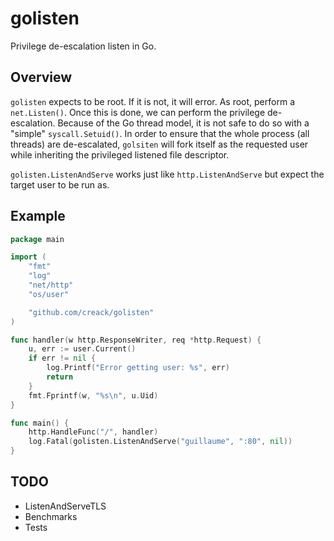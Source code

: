 # golisten

Privilege de-escalation listen in Go.

## Overview

`golisten` expects to be root. If it is not, it will error.
As root, perform a `net.Listen()`. Once this is done, we can perform the
privilege de-escalation.
Because of the Go thread model, it is not safe to do so with a "simple" `syscall.Setuid()`.
In order to ensure that the whole process (all threads) are de-escalated, `golsiten` will
fork itself as the requested user while inheriting the privileged listened file descriptor.

`golisten.ListenAndServe` works just like `http.ListenAndServe` but expect the target user
to be run as.

## Example

```go
package main

import (
	"fmt"
	"log"
	"net/http"
	"os/user"

	"github.com/creack/golisten"
)

func handler(w http.ResponseWriter, req *http.Request) {
	u, err := user.Current()
	if err != nil {
		log.Printf("Error getting user: %s", err)
		return
	}
	fmt.Fprintf(w, "%s\n", u.Uid)
}

func main() {
	http.HandleFunc("/", handler)
	log.Fatal(golisten.ListenAndServe("guillaume", ":80", nil))
}
```

## TODO

- ListenAndServeTLS
- Benchmarks
- Tests
